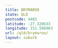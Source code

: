 ```yaml
---
title: BRYMAROO
state: QLD
postcode: 4403
latitude: -27.320633
longitude: 151.596963
url: /qld/brymaroo/
layout: suburb
---
```

